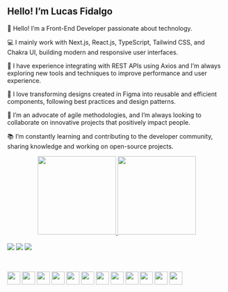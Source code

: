 ## Hello! I’m Lucas Fidalgo

👋 Hello! I’m a Front-End Developer passionate about technology.

💻 I mainly work with Next.js, React.js, TypeScript, Tailwind CSS, and Chakra UI, building modern and responsive user interfaces.

🚀 I have experience integrating with REST APIs using Axios and I’m always exploring new tools and techniques to improve performance and user experience.

🎨 I love transforming designs created in Figma into reusable and efficient components, following best practices and design patterns.

🔧 I’m an advocate of agile methodologies, and I’m always looking to collaborate on innovative projects that positively impact people.

📚 I’m constantly learning and contributing to the developer community, sharing knowledge and working on open-source projects.

<div align="center">
  <a href="https://github.com/lnfidalgo">
  <img height="180em" src="https://github-readme-stats.vercel.app/api?username=lnfidalgo&show_icons=true&theme=tokyonight&include_all_commits=true&count_private=true"/>
  <img height="180em" src="https://github-readme-stats.vercel.app/api/top-langs/?username=lnfidalgo&layout=compact&langs_count=7&theme=tokyonight"/>
</div>

<div style="display: inline_block"><br>
  <a href="https://instagram.com/_lucasfidalgo_"><img src="https://img.shields.io/badge/-Instagram-%23E4405F?style=for-the-badge&logo=instagram&logoColor=white"  target="_blank"></a> 
  <a href="https://www.linkedin.com/in/lucas-do-nascimento-fidalgo-29138a23a"><img src="https://img.shields.io/badge/-LinkedIn-%230077B5?style=for-the-badge&logo=linkedin&logoColor=white" target="_blank"></a>
  <a href = "mailto:lucasfidalgo07@gmail.com"><img src="https://img.shields.io/badge/-Gmail-%23333?style=for-the-badge&logo=gmail&logoColor=white" target="_blank"></a>
</div>
  
  ##
  
<div>
  <br/>
<code><img height="30" src="https://img.shields.io/badge/HTML5-E34F26?style=for-the-badge&logo=html5&logoColor=white"></code>
<code><img height="30" src="https://img.shields.io/badge/CSS3-1572B6?style=for-the-badge&logo=css3&logoColor=white"></code>
<code><img height="30" src="https://img.shields.io/badge/JavaScript-F7DF1E?style=for-the-badge&logo=javascript&logoColor=black"></code>
<code><img height="30" src="https://img.shields.io/badge/TypeScript-007ACC?style=for-the-badge&logo=typescript&logoColor=white"></code>
<code><img height="30" src="https://img.shields.io/badge/Node.js-43853D?style=for-the-badge&logo=node-dot-js&logoColor=white"></code>
<code><img height="30" src="https://img.shields.io/badge/React-20232A?style=for-the-badge&logo=react&logoColor=61DAFB"></code>
<code><img height="30" src="https://img.shields.io/badge/Tailwind_CSS-38B2AC?style=for-the-badge&logo=tailwind-css&logoColor=white"></code>
<code><img height="30" src="https://img.shields.io/badge/Chakra--UI-319795?style=for-the-badge&logo=chakra-ui&logoColor=white"></code>
<code><img height="30" src="https://img.shields.io/badge/Docker-2CA5E0?style=for-the-badge&logo=docker&logoColor=white"></code>
<code><img height="30" src="https://img.shields.io/badge/next.js-000000?style=for-the-badge&logo=next-dot-js&logoColor=white"></code>
<code><img height="30" src="https://img.shields.io/badge/Git-F05032?style=for-the-badge&logo=git&logoColor=white"></code>
<code><img height="30" src="https://upload.wikimedia.org/wikipedia/commons/thumb/9/9a/Visual_Studio_Code_1.35_icon.svg/1024px-Visual_Studio_Code_1.35_icon.svg.png"></code>
</div>
